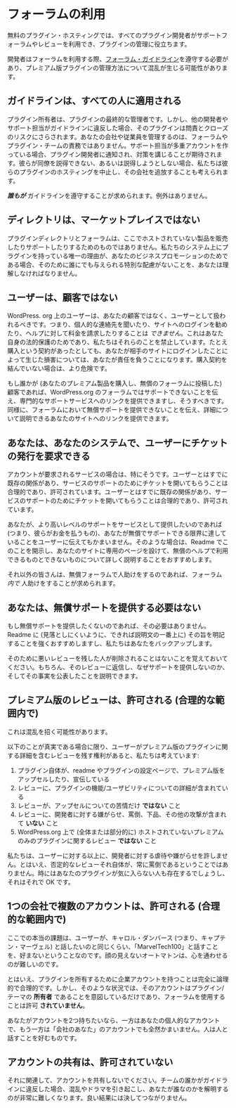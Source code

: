 <!-- 
# Using the Forums
 -->
# フォーラムの利用

<!-- 
With the free plugin hosting, all plugin developers are given access to use the support forums and the reviews to help manage their plugins.
 -->
無料のプラグイン・ホスティングでは、すべてのプラグイン開発者がサポートフォーラムやレビューを利用でき、プラグインの管理に役立ちます。

<!-- 
Developers are required to comply with the [forum guidelines](https://wordpress.org/support/guidelines/) while using the forums, which can lead to some confusion about how to manage premium versions of plugins.
 -->
開発者はフォーラムを利用する際、[フォーラム・ガイドライン](https://wordpress.org/support/guidelines/)を遵守する必要があり、プレミアム版プラグインの管理方法について混乱が生じる可能性があります。

<!-- 
## The guidelines apply to everyone
 -->
## ガイドラインは、すべての人に適用される

<!-- 
The plugin owner is the ultimate controller of the plugin. However, if the other developers or support reps violate the guideline, the plugin is at risk for censure and closure. It is not the responsibility of the forum or plugin teams to manage your company/employees. If a support rep is making sock puppets, the plugin developers will be notified and expected to take action. If they cannot, or will not, restrain their coworkers, we will cease to host their plugins and may ban the company.
 -->
プラグイン所有者は、プラグインの最終的な管理者です。しかし、他の開発者やサポート担当がガイドラインに違反した場合、そのプラグインは問責とクローズのリスクにさらされます。あなたの会社や従業員を管理するのは、フォーラムやプラグイン・チームの責務ではありません。サポート担当が多重アカウントを作っている場合、プラグイン開発者に通知され、対策を講じることが期待されます。彼らが同僚を説得できない、あるいは説得しようとしない場合、私たちは彼らのプラグインのホスティングを中止し、その会社を追放することも考えられます。

<!-- 
**_Everyone_** has to abide by the guidelines. No exceptions.
 -->
**_誰もが_** ガイドラインを遵守することが求められます。例外はありません。

<!-- 
## The directory is not a marketplace
 -->
## ディレクトリは、マーケットプレイスではない

<!-- 
The plugin directory and forums are not for you to sell or support products that are not hosted here. If the only reason you have a plugin in our systems is for your business promotion, you must understand that there are no special considerations granted to anyone for that.
 -->
プラグインディレクトリとフォーラムは、ここでホストされていない製品を販売したりサポートしたりするためのものではありません。私たちのシステム上にプラグインを持っている唯一の理由が、あなたのビジネスプロモーションのためである場合、そのために誰にでも与えられる特別な配慮がないことを、あなたは理解しなければなりません。

<!-- 
## Users are not customers
 -->
## ユーザーは、顧客ではない

<!-- 
Users on WordPress.org are not your customers and should be treated as users. This means you _cannot_ ask them for private contact information, you cannot offer to log in to their site, and you cannot charge them for help. It is for your own legal protection, we prohibit those things. Even with the contract of a purchase, you are liable for damages caused by your logging into their site. Doing so without the purchase makes it more dangerous.
 -->
WordPress. org 上のユーザーは、あなたの顧客ではなく、ユーザーとして扱われるべきです。つまり、個人的な連絡先を聞いたり、サイトへのログインを勧めたり、ヘルプに対して料金を請求したりすることは _できません_。これはあなた自身の法的保護のためであり、私たちはそれらのことを禁止しています。たとえ購入という契約があったとしても、あなたが相手のサイトにログインしたことによって生じた損害については、あなたが責任を負うことになります。購入契約を結んでいない場合は、より危険です。

<!-- 
If someone is a customer (that is they purchased your premium offering and posted in the free forums), you can and should remind them that you cannot support them in the WordPress.org forums, and provide a link to your professional support services. Similarly, you can tell people that you aren’t able to offer free support in the forums and link to your site where you can explain in full detail.
 -->
もし誰かが (あなたのプレミアム製品を購入し、無償のフォーラムに投稿した) 顧客であれば、WordPress.org のフォーラムではサポートできないことを伝え、専門的なサポートサービスへのリンクを提供できますし、そうすべきです。同様に、フォーラムにおいて無償サポートを提供できないことを伝え、詳細について説明できるあなたのサイトへのリンクを提供できます。

<!-- 
## You may request users open tickets on your own system
 -->
## あなたは、あなたのシステムで、ユーザーにチケットの発行を要求できる

<!-- 
This is especially true if you have a service that requires an account. There is already a pre-existing relationship with the user, and asking them to open a ticket for support of services is reasonable and permitted. You may also ask them to open a ticket if they’re an actual paying customer.
 -->
アカウントが要求されるサービスの場合は、特にそうです。ユーザーとはすでに既存の関係があり、サービスのサポートのためにチケットを開いてもらうことは合理的であり、許可されています。ユーザーとはすでに既存の関係があり、サービスのサポートのためにチケットを開いてもらうことは合理的であり、許可されています。

<!-- 
If you want to offer a higher level of support as a service (i.e. something they pay for), it’s acceptable to tell users that they have reached the limit of what you can support for free. In those situations, we recommend you have this disclosed in your readme with a dedicated page on your site to explain in detail what is and is not available for free help.
 -->
あなたが、より高いレベルのサポートをサービスとして提供したいのであれば (つまり、彼らがお金を払うもの)、あなたが無償でサポートできる限界に達していることをユーザーに伝えてもかまいません。そのような場合は、Readme でこのことを開示し、あなたのサイトに専用のページを設けて、無償のヘルプで利用できるものとできないものについて詳しく説明することをおすすめします。

<!-- 
For everyone else, if you’re helping people in the free forums, you are expected to help them _in_ the forums.
 -->
それ以外の皆さんは、無償フォーラムで人助けをするのであれば、フォーラム _内で_ 人助けをすることが求められます。

<!-- 
## You are not required to offer free support
 -->
## あなたは、無償サポートを提供する必要はない

<!-- 
If you don’t want to offer free support, you don’t have to. We strongly recommend you make that clear in your readme (preferably at the top of the description so its hard to miss), and we will back you up on this.
 -->
もし無償サポートを提供したくないのであれば、その必要はありません。Readme に (見落としにくいように、できれば説明文の一番上に) その旨を明記することを強くおすすめしますし、私たちはあなたをバックアップします。

<!-- 
Keep in mind, people leaving you bad reviews because of that won’t be removed. You can reply to the reviews and explain why you don’t offer support, of course, and that you did disclose that fact.
 -->
そのために悪いレビューを残した人が削除されることはないことを覚えておいてください。もちろん、そのレビューに返信し、なぜサポートを提供しないのか、そしてその事実を公表したことを説明できます。

<!-- 
## Reviews of premium versions are permitted (within reason)
 -->
## プレミアム版のレビューは、許可される (合理的な範囲内で)

<!-- 
This can be confusing.
 -->
これは混乱を招く可能性があります。

<!-- 
We believe users have the right to leave a review that includes details about a premium version of a plugin provided the following are true:
 -->
以下のことが真実である場合に限り、ユーザーがプレミアム版のプラグインに関する詳細を含むレビューを残す権利があると、私たちは考えています:

<!-- 
1. The plugin itself upsells/promotes the premium version either within the readme or the plugin settings page
2. The review contains details about the functionality/usability of the plugin
3. The review is **not** only a complaint about upselling
4. The review does **not** contain harassment, abuse, vulgarities, or other attacks towards the developer
5. The review is **not** about a premium-only plugin that is not hosted (whole or in part) on WordPress.org
 -->
1. プラグイン自体が、readme やプラグインの設定ページで、プレミアム版をアップセルしたり、宣伝している
2. レビューに、プラグインの機能/ユーザビリティについての詳細が含まれている
3. レビューが、アップセルについての苦情だけ **ではない** こと
4. レビューに、開発者に対する嫌がらせ、罵倒、下品、その他の攻撃が含まれて **いない** こと
5. WordPress.org 上で (全体または部分的に) ホストされていないプレミアムのみのプラグインに関するレビュー **ではない** こと

<!-- 
We do not tolerate abuse or harassment towards developers any more than we do towards users. That said, negative reviews are not, in and of themselves, always abusive. Sometimes people just don’t like your plugins, and that’s okay.
 -->
私たちは、ユーザーに対する以上に、開発者に対する虐待や嫌がらせを許しません。とはいえ、否定的なレビューそれ自体が、常に罵倒であるということではありません。時にはあなたのプラグインが気に入らない人も存在するでしょうし、それはそれで OK です。

<!-- 
## Multiple accounts for a company are permitted (within reason)
 -->
## 1つの会社で複数のアカウントは、許可される (合理的な範囲内で)

<!-- 
The real issue here is that users don’t like talking to “MarvelTech100” as much as they like to talk to Carol Danvers. Faceless automatons are hard to connect with.
 -->
ここでの本当の課題は、ユーザーが、キャロル・ダンバース (つまり、キャプテン・マーヴェル) と話したいのと同じくらい、「MarvelTech100」と話すことを、好まないということなのです。顔の見えないオートマトンは、心を通わせるのが難しいのです。

<!-- 
That said, having a company account to own your plugin is perfectly logical and reasonable. However in those situations, the account is only intended to be the **owner** of the plugins/themes, and is **not** permitted to use the forums.
 -->
とはいえ、プラグインを所有するために企業アカウントを持つことは完全に論理的で合理的です。しかし、そのような状況では、そのアカウントはプラグイン/テーマの **所有者** であることを意図しているだけであり、フォーラムを使用することは許可 **されていません**。

<!-- 
If you want to have two accounts, where one is your personal account and the other is “You at the company” that’s totally fine. People just prefer talking to people.
 -->
あなたがアカウントを2つ持ちたいなら、一方はあなたの個人的なアカウントで、もう一方は「会社のあなた」のアカウントでも全然かまいません。人は人と話すことを好むものです。

<!-- 
## Sharing accounts is not permitted
 -->
## アカウントの共有は、許可されていない

<!-- 
Related to that, don’t share accounts. It causes confusion, drama, and makes it very difficult to unravel who you are if someone on your team violates the guidelines. It never ends well.
 -->
それに関連して、アカウントを共有しないでください。チームの誰かがガイドラインに違反した場合、混乱やドラマを引き起こし、あなたが誰なのかを解明するのが非常に難しくなります。良い結果には決してつながりません。